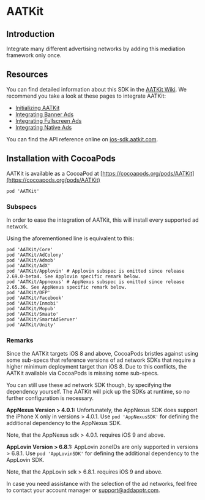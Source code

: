 # AATKit

## Introduction

Integrate many different advertising networks by adding this mediation
framework only once.

## Resources

You can find detailed information about this SDK in the
[AATKit Wiki](https://bitbucket.org/addapptr/aatkit-ios/wiki/Documentation).
We recommend you take a look at these pages to integrate AATKit:

* [Initializing AATKit](https://bitbucket.org/addapptr/aatkit-ios/wiki/AATKit%20Initialisation)
* [Integrating Banner Ads](https://bitbucket.org/addapptr/aatkit-ios/wiki/AATKit%20Integration%20Banner)
* [Integrating Fullscreen Ads](https://bitbucket.org/addapptr/aatkit-ios/wiki/AATKit%20Integration%20Fullscreen)
* [Integrating Native Ads](https://bitbucket.org/addapptr/aatkit-ios/wiki/AAT%20Native%20Ads)

You can find the API reference online on [ios-sdk.aatkit.com](https://ios-sdk.aatkit.com/doc/).

## Installation with CocoaPods

AATKit is available as a CocoaPod at [https://cocoapods.org/pods/AATKit](https://cocoapods.org/pods/AATKit)

    pod 'AATKit'

### Subspecs

In order to ease the integration of AATKit, this will install every
supported ad network. 

Using the aforementioned line is equivalent to this:

    pod 'AATKit/Core'
    pod 'AATKit/AdColony'
    pod 'AATKit/Admob'
    pod 'AATKit/AdX'
    pod 'AATKit/Applovin' # Applovin subspec is omitted since release 2.69.0-beta4. See Applovin specific remark below.
    pod 'AATKit/Appnexus' # AppNexus subspec is omitted since release 2.65.36. See AppNexus specific remark below.
    pod 'AATKit/DFP'
    pod 'AATKit/Facebook'
    pod 'AATKit/Inmobi'
    pod 'AATKit/Mopub'
    pod 'AATKit/Smaato'
    pod 'AATKit/SmartAdServer'
    pod 'AATKit/Unity'



### Remarks
Since the AATKit targets iOS 8 and above, CocoaPods bristles against using some sub-specs
that reference versions of ad network SDKs that require a higher minimum deployment target
than iOS 8. Due to this conflicts, the AATKit available via CocoaPods is missing some sub-specs.

You can still use these ad network SDK though, by specifying the dependency yourself. The AATKit will
pick up the SDKs at runtime, so no further configuration is necessary.


**AppNexus Version > 4.0.1:**
Unfortunately, the AppNexus SDK does support the iPhone X only in versions > 4.0.1.
Use `pod 'AppNexusSDK'` for defining the additional dependency to the AppNexus SDK.

Note, that the AppNexus sdk > 4.0.1. requires iOS 9 and above.

**AppLovin Version > 6.8.1:**
AppLovin zoneIDs are only supported in versions > 6.8.1.
Use `pod 'AppLovinSDK'` for defining the additional dependency to the AppLovin SDK.

Note, that the AppLovin sdk > 6.8.1. requires iOS 9 and above.

In case you need assistance with the selection of the ad networks, feel free
to contact your account manager or
[support@addapptr.com](mailto:support@addapptr.com).

